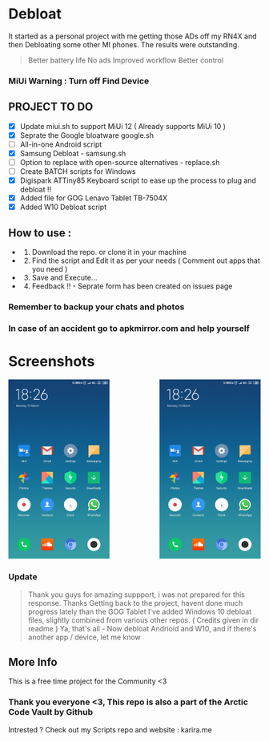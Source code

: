 # Debloat

It started as a personal  project with me getting those ADs off my RN4X and then Debloating some other MI phones.
The results were outstanding.
> Better battery life
> No ads
> Improved workflow
> Better control

### MiUi Warning : Turn off Find Device

## PROJECT TO DO
- [x] Update miui.sh to support MiUi 12 ( Already supports MiUi 10 )
- [x] Seprate the Google bloatware google.sh
- [ ] All-in-one Android script
- [x] Samsung Debloat - samsung.sh
- [ ] Option to replace with open-source alternatives - replace.sh
- [ ] Create BATCH scripts for Windows
- [x] Digispark ATTiny85 Keyboard script to ease up the process to plug and debloat !!
- [x] Added file for GOG Lenavo Tablet  TB-7504X
- [X] Added W10 Debloat script

## How to use :

- 1. Download the repo. or clone it in your machine
- 2. Find the script and Edit it as per your needs ( Comment out apps that you need )
- 3. Save and Execute...
- 4. Feedback !! - Seprate form has been created on issues page

### Remember to backup your chats and photos
### In case of an accident go to apkmirror.com and help yourself

# Screenshots
<img src=HomeScreen.png width=40% height=40% align="left;">
<img src=HomeScreen.png width=40% height=40% align="right">


### Update
> Thank you guys for amazing suppport, i was not prepared for this response. Thanks
> Getting back to the project, havent done much progress lately than the GOG Tablet
> I've added Windows 10 debloat files, slightly combined from various other repos. ( Credits given in dir readme )
> Ya, that's all - Now debloat Andrioid and W10, and if there's another app / device, let me know

## More Info
This is a free time project for the Community <3

### Thank you everyone <3, This repo is also a part of the Arctic Code Vault by Github

Intrested ?
Check out my Scripts repo and website : karira.me
